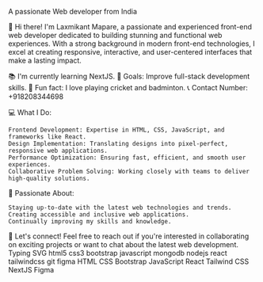 A passionate Web developer from India

👋 Hi there! I'm Laxmikant Mapare, a passionate and experienced front-end web developer dedicated to building stunning and functional web experiences. With a strong background in modern front-end technologies, I excel at creating responsive, interactive, and user-centered interfaces that make a lasting impact.


📚 I'm currently learning NextJS.
🎯 Goals: Improve full-stack development skills.
🎲 Fun fact: I love playing cricket and badminton.
📞 Contact Number: +918208344698


💻 What I Do:

    Frontend Development: Expertise in HTML, CSS, JavaScript, and frameworks like React.
    Design Implementation: Translating designs into pixel-perfect, responsive web applications.
    Performance Optimization: Ensuring fast, efficient, and smooth user experiences.
    Collaborative Problem Solving: Working closely with teams to deliver high-quality solutions.

🌟 Passionate About:

    Staying up-to-date with the latest web technologies and trends.
    Creating accessible and inclusive web applications.
    Continually improving my skills and knowledge.

🚀 Let's connect! Feel free to reach out if you're interested in collaborating on exciting projects or want to chat about the latest web development.
Typing SVG
html5 	css3 	bootstrap 	javascript 	mongodb 	nodejs 	react 	tailwindcss 	git 	figma
HTML 	CSS 	Bootstrap 	JavaScript 	React 	Tailwind CSS 	NextJS 	Figma
